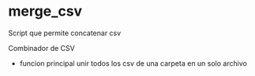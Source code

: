 # merge_csv
Script que permite concatenar csv

Combinador de CSV
- funcion principal unir todos los csv de una carpeta en un solo archivo